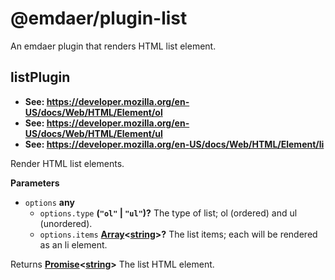 <!--
  This file was generated by emdaer

  Its template can be found at .emdaer/README.emdaer.md
-->

<h1 id="-emdaer-plugin-list">@emdaer/plugin-list</h1>
<p>An emdaer plugin that renders HTML list element.</p>

<h2 id="listplugin">listPlugin</h2>
<ul>
<li><strong>See: <a href="https://developer.mozilla.org/en-US/docs/Web/HTML/Element/ol">https://developer.mozilla.org/en-US/docs/Web/HTML/Element/ol</a></strong></li>
<li><strong>See: <a href="https://developer.mozilla.org/en-US/docs/Web/HTML/Element/ul">https://developer.mozilla.org/en-US/docs/Web/HTML/Element/ul</a></strong></li>
<li><strong>See: <a href="https://developer.mozilla.org/en-US/docs/Web/HTML/Element/li">https://developer.mozilla.org/en-US/docs/Web/HTML/Element/li</a></strong></li>
</ul>
<p>Render HTML list elements.</p>
<p><strong>Parameters</strong></p>
<ul>
<li><code>options</code> <strong>any</strong> <ul>
<li><code>options.type</code> <strong>(<code>&quot;ol&quot;</code> | <code>&quot;ul&quot;</code>)?</strong> The type of list; ol (ordered) and ul (unordered).</li>
<li><code>options.items</code> <strong><a href="https://developer.mozilla.org/en-US/docs/Web/JavaScript/Reference/Global_Objects/Array">Array</a>&lt;<a href="https://developer.mozilla.org/en-US/docs/Web/JavaScript/Reference/Global_Objects/String">string</a>&gt;?</strong> The list items; each will be rendered as an li element.</li>
</ul>
</li>
</ul>
<p>Returns <strong><a href="https://developer.mozilla.org/en-US/docs/Web/JavaScript/Reference/Global_Objects/Promise">Promise</a>&lt;<a href="https://developer.mozilla.org/en-US/docs/Web/JavaScript/Reference/Global_Objects/String">string</a>&gt;</strong> The list HTML element.</p>
